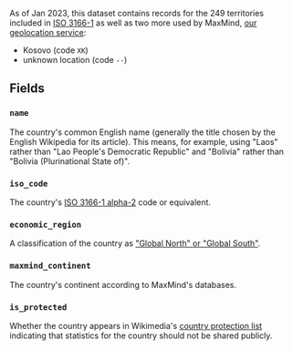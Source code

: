 As of Jan 2023, this dataset contains records for the 249 territories included in [ISO 3166-1](https://en.wikipedia.org/wiki/ISO_3166-1) as well as two more used by MaxMind, [our geolocation service](https://wikitech.wikimedia.org/wiki/Geolocation):
* Kosovo (code `XK`)
* unknown location (code `--`)

## Fields
### `name`
The country's common English name (generally the title chosen by the English Wikipedia for its article). This means, for example, using "Laos" rather than "Lao People's Democratic Republic" and "Bolivia" rather than "Bolivia (Plurinational State of)".

### `iso_code`
The country's [ISO 3166-1 alpha-2](https://en.wikipedia.org/wiki/ISO_3166-1_alpha-2) code or equivalent.

### `economic_region`
A classification of the country as ["Global North" or "Global South"](https://en.wikipedia.org/wiki/Global_North_and_Global_South).

### `maxmind_continent`
The country's continent according to MaxMind's databases.

### `is_protected`
Whether the country appears in Wikimedia's [country protection list](https://wikitech.wikimedia.org/wiki/Country_protection_list) indicating that statistics for the country should not be shared publicly.

